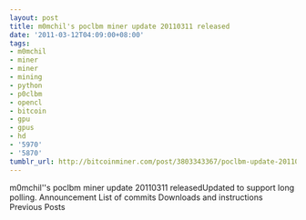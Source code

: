 ```yaml
---
layout: post
title: m0mchil's poclbm miner update 20110311 released
date: '2011-03-12T04:09:00+08:00'
tags:
- m0mchil
- miner
- miner
- mining
- python
- p0clbm
- opencl
- bitcoin
- gpu
- gpus
- hd
- '5970'
- '5870'
tumblr_url: http://bitcoinminer.com/post/3803343367/poclbm-update-20110311
---
```

m0mchil''s poclbm miner update 20110311 releasedUpdated to support long polling.
Announcement
List of commits
Downloads and instructions
Previous Posts
